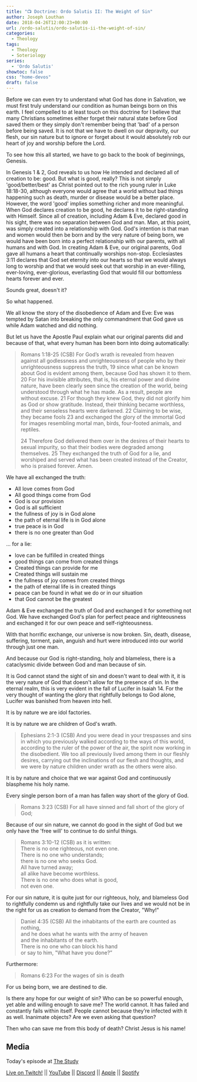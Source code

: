 ```yaml
---
title: "📺 Doctrine: Ordo Salutis II: The Weight of Sin"
author: Joseph Louthan
date: 2018-04-26T12:00:23+00:00
url: /ordo-salutis/ordo-salutis-ii-the-weight-of-sin/
categories:
  - Theology
tags:
  - Theology
  - Soteriology
series:
  - 'Ordo Salutis'
showtoc: false
css: "home-devos"
draft: false
---
```

Before we can even try to understand what God has done in Salvation, we must first truly understand our condition as human beings born on this earth. I feel compelled to at least touch on this doctrine for I believe that many Christians sometimes either forget their natural state before God saved them or they simply don't remember being that 'bad' of a person before being saved. It is not that we have to dwell on our depravity, our flesh, our sin nature but to ignore or forget about it would absolutely rob our heart of joy and worship before the Lord.

To see how this all started, we have to go back to the book of beginnings, Genesis.

In Genesis 1 & 2, God reveals to us how He intended and declared all of creation to be: good. But what is good, really? This is not simply 'good/better/best' as Christ pointed out to the rich young ruler in Luke 18:18-30, although everyone would agree that a world without bad things happening such as death, murder or disease would be a better place. However, the word 'good' implies something richer and more meaningful. When God declares creation to be good, he declares it to be right-standing with Himself. Since all of creation, including Adam & Eve, declared good in his sight, there was no separation between God and man. Man, at this point, was simply created into a relationship with God. God's intention is that man and women would then be born and by the very nature of being born, we would have been born into a perfect relationship with our parents, with all humans and with God. In creating Adam & Eve, our original parents, God gave all humans a heart that continually worships non-stop. Ecclesiastes 3:11 declares that God set eternity into our hearts so that we would always long to worship and that we would seek out that worship in an ever-filling, ever-loving, ever-glorious, everlasting God that would fill our bottomless hearts forever and ever.

Sounds great, doesn't it?

So what happened.

We all know the story of the disobedience of Adam and Eve: Eve was tempted by Satan into breaking the only commandment that God gave us while Adam watched and did nothing.

But let us have the Apostle Paul explain what our original parents did and because of that, what every human has been born into doing automatically:

>Romans 1:18-25 (CSB) For God’s wrath is revealed from heaven against all godlessness and unrighteousness of people who by their unrighteousness suppress the truth, 19 since what can be known about God is evident among them, because God has shown it to them. 20 For his invisible attributes, that is, his eternal power and divine nature, have been clearly seen since the creation of the world, being understood through what he has made. As a result, people are without excuse. 21 For though they knew God, they did not glorify him as God or show gratitude. Instead, their thinking became worthless, and their senseless hearts were darkened. 22 Claiming to be wise, they became fools 23 and exchanged the glory of the immortal God for images resembling mortal man, birds, four-footed animals, and reptiles.
>
>24 Therefore God delivered them over in the desires of their hearts to sexual impurity, so that their bodies were degraded among themselves. 25 They exchanged the truth of God for a lie, and worshiped and served what has been created instead of the Creator, who is praised forever. Amen.

We have all exchanged the truth:

* All love comes from God
* All good things come from God
* God is our provision
* God is all sufficient
* the fullness of joy is in God alone
* the path of eternal life is in God alone
* true peace is in God
* there is no one greater than God

... for a lie:

* love can be fulfilled in created things
* good things can come from created things
* Created things can provide for me
* Created things will sustain me
* the fullness of joy comes from created things
* the path of eternal life is in created things
* peace can be found in what we do or in our situation
* that God cannot be the greatest

Adam & Eve exchanged the truth of God and exchanged it for something not God. We have exchanged God's plan for perfect peace and righteousness and exchanged it for our own peace and self-righteousness.

With that horrific exchange, our universe is now broken. Sin, death, disease, suffering, torment, pain, anguish and hurt were introduced into our world through just one man.

And because our God is right-standing, holy and blameless, there is a cataclysmic divide between God and man because of sin.

It is God cannot stand the sight of sin and doesn't want to deal with it, it is the very nature of God that doesn't allow for the presence of sin. In the eternal realm, this is very evident in the fall of Lucifer in Isaiah 14. For the very thought of wanting the glory that rightfully belongs to God alone, Lucifer was banished from heaven into hell.

It is by nature we are idol factories.

It is by nature we are children of God's wrath.

>Ephesians 2:1-3 (CSB) And you were dead in your trespasses and sins in which you previously walked according to the ways of this world, according to the ruler of the power of the air, the spirit now working in the disobedient. We too all previously lived among them in our fleshly desires, carrying out the inclinations of our flesh and thoughts, and we were by nature children under wrath as the others were also.

It is by nature and choice that we war against God and continuously blaspheme his holy name.

Every single person born of a man has fallen way short of the glory of God.

>Romans 3:23 (CSB) For all have sinned and fall short of the glory of God;

Because of our sin nature, we cannot do good in the sight of God but we only have the 'free will' to continue to do sinful things.

>Romans 3:10-12 (CSB) as it is written:  
>There is no one righteous, not even one.  
>There is no one who understands;  
>there is no one who seeks God.  
>All have turned away;  
>all alike have become worthless.  
>There is no one who does what is good,  
>not even one.

For our sin nature, it is quite just for our righteous, holy, and blameless God to rightfully condemn us and rightfully take our lives and we would not be in the right for us as creation to demand from the Creator, "Why!"

>Daniel 4:35 (CSB) All the inhabitants of the earth are counted as nothing,  
>and he does what he wants with the army of heaven  
>and the inhabitants of the earth.  
>There is no one who can block his hand  
>or say to him, "What have you done?”

Furthermore:

>Romans 6:23 For the wages of sin is death

For us being born, we are destined to die.

Is there any hope for our weight of sin? Who can be so powerful enough, yet able and willing enough to save me? The world cannot. It has failed and constantly fails within itself. People cannot because they’re infected with it as well. Inanimate objects? Are we even asking that question?

Then who can save me from this body of death? Christ Jesus is his name!

## Media

Today's episode at [The Study](http://study.theologic.us/podcast/)

[Live on Twitch!](http://twitch.theologic.us) || [YouTube](http://youtube.theologic.us) || [Discord](http://discord.theologic.us) || [Apple](https://podcasts.apple.com/us/podcast/the-study/id1557102127) || [Spotify](https://open.spotify.com/show/0Xs5qsNvWePyRqcmtOTPkR)
